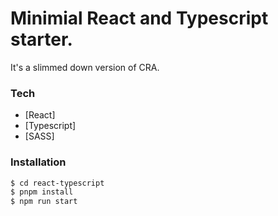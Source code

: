 # Minimial React and Typescript starter.

It's a slimmed down version of CRA.

### Tech

* [React]
* [Typescript]
* [SASS]

### Installation

```sh
$ cd react-typescript
$ pnpm install
$ npm run start
```
